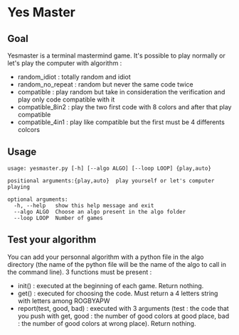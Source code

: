 Yes Master
==========
Goal
----
Yesmaster is a terminal mastermind game. It's possible to play normally or let's play the computer with algorithm :
- random_idiot : totally random and idiot
- random_no_repeat : random but never the same code twice
- compatible : play random but take in consideration the verification and play only code compatible with it
- compatible_8in2 : play the two first code with 8 colors and after that play compatible
- compatible_4in1 : play like compatible but the first must be 4 differents colcors

Usage
-----
```
usage: yesmaster.py [-h] [--algo ALGO] [--loop LOOP] {play,auto}

positional arguments:{play,auto}  play yourself or let's computer playing

optional arguments:
  -h, --help   show this help message and exit
  --algo ALGO  Choose an algo present in the algo folder
  --loop LOOP  Number of games
```
Test your algorithm
-------------------
You can add your personnal algorithm with a python file in the algo directory (the name of the python file will be the name of the algo to call in the command line). 3 functions must be present :
- init() : executed at the beginning of each game. Return nothing.
- get() : executed for choosing the code. Must return a 4 letters string with letters among ROGBYAPW
- report(test, good, bad) : executed with 3 arguments (test : the code that you push with get, good : the number of good colors at good place, bad : the number of good colors at wrong place). Return nothing.

